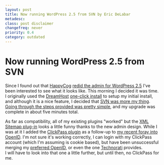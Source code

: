 ```yaml
---
layout: post
title: Now running WordPress 2.5 from SVN by Eric DeLabar
metadesc: 
class: post disclaimer
changefreq: never
priority: 0.4
category: outdated
---
```

# Now running WordPress 2.5 from SVN

Since I found out that [HappyCog](http://www.happycog.com/) 
[redid the admin for WordPress 2.5](http://www.jasonsantamaria.com/archive/2008/03/31/wordpress_admin_redesign.php) 
I've been interested to see what it looks like.  This morning I decided it was time.  I originally used the 
[DreamHost](http://www.dreamhost.com/r.cgi?146279) 
[one-click install](http://wiki.dreamhost.com/One_Click_Installs) to setup my initial install, and although it 
is a nice feature, I decided that [SVN was more my thing](http://codex.wordpress.org/Installing/Updating_WordPress_with_Subversion). 
[Going through the steps provided was pretty simple](http://codex.wordpress.org/Installing/Updating_WordPress_with_Subversion#Converting_a_.22Traditional.22_WordPress_Blog_to_a_Subversion_Checkout), 
and my upgrade was complete in about five minutes total.

As far as compatibility, all of my existing plugins "worked" but the 
[XML Sitemap plug-in](http://www.arnebrachhold.de/projects/wordpress-plugins/google-xml-sitemaps-generator/) 
looks a little funny thanks to the new admin design.  While I was at it I added the 
[ClickPass plugin](http://www.clickpass.com/docs/wordpress-plugin) as a follow-up to 
[my recent foray into OpenID](/2008/04/identity-and-openid.html).  I'm not sure it's working correctly, I can login 
with my ClickPass account (which I'm assuming is cookie based), but have been unsuccessful merging my 
<a href="http://openid.delabar.org/eric" rel="me">preferred OpenID</a>, or even the one 
<a href="http://www.technorati.com/people/technorati/edelabar" rel="me">Technorati</a> provides.  
I will have to look into that one a little further, but until then, no ClickPass for me.
